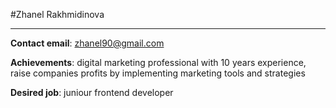 #Zhanel Rakhmidinova
****
**Contact email**: zhanel90@gmail.com


**Achievements**: digital marketing professional with 10 years experience, raise companies profits by implementing marketing tools and strategies


**Desired job**: juniour frontend developer 

